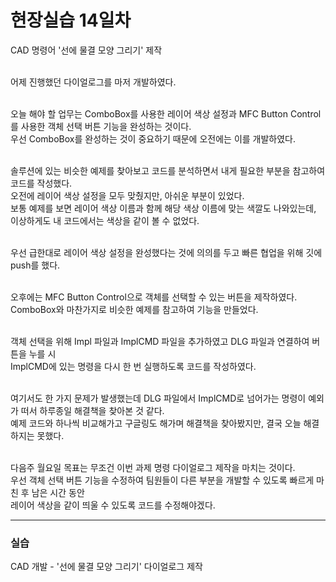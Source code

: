 <h1>현장실습 14일차</h1>

CAD 명령어 '선에 물결 모양 그리기' 제작 <br><br>

어제 진행했던 다이얼로그를 마저 개발하였다.<br><br>

오늘 해야 할 업무는 ComboBox를 사용한 레이어 색상 설정과 MFC Button Control를 사용한 객체 선택 버튼 기능을 완성하는 것이다. <br>
우선 ComboBox를 완성하는 것이 중요하기 때문에 오전에는 이를 개발하였다. <br><br>

솔루션에 있는 비슷한 예제를 찾아보고 코드를 분석하면서 내게 필요한 부분을 참고하여 코드를 작성했다. <br>
오전에 레이어 색상 설정을 모두 맞췄지만, 아쉬운 부분이 있었다. <br>
보통 예제를 보면 레이어 색상 이름과 함께 해당 색상 이름에 맞는 색깔도 나와있는데, <br>
이상하게도 내 코드에서는 색상을 같이 볼 수 없었다. <br><br>

우선 급한대로 레이어 색상 설정을 완성했다는 것에 의의를 두고 빠른 협업을 위해 깃에 push를 했다. <br><br>

오후에는 MFC Button Control으로 객체를 선택할 수 있는 버튼을 제작하였다.<br>
ComboBox와 마찬가지로 비슷한 예제를 참고하여 기능을 만들었다. <br><br>

객체 선택을 위해 Impl 파일과 ImplCMD 파일을 추가하였고 DLG 파일과 연결하여 버튼을 누를 시 <br>
ImplCMD에 있는 명령을 다시 한 번 실행하도록 코드를 작성하였다. <br><br>

여기서도 한 가지 문제가 발생했는데 DLG 파일에서 ImplCMD로 넘어가는 명령이 예외가 떠서 하루종일 해결책을 찾아본 것 같다. <br>
예제 코드와 하나씩 비교해가고 구글링도 해가며 해결책을 찾아봤지만, 결국 오늘 해결하지는 못했다. <br><br>

다음주 월요일 목표는 무조건 이번 과제 명령 다이얼로그 제작을 마치는 것이다. <br>
우선 객체 선택 버튼 기능을 수정하여 팀원들이 다른 부분을 개발할 수 있도록 빠르게 마친 후 남은 시간 동안 <br>
레이어 색상을 같이 띄울 수 있도록 코드를 수정해야겠다.<br>

<hr>
<h3>실습</h3>
CAD 개발 - '선에 물결 모양 그리기' 다이얼로그 제작
